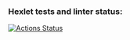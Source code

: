### Hexlet tests and linter status:
[![Actions Status](https://github.com/ilnur88/python-project-lvl3/workflows/hexlet-check/badge.svg)](https://github.com/ilnur88/python-project-lvl3/actions)